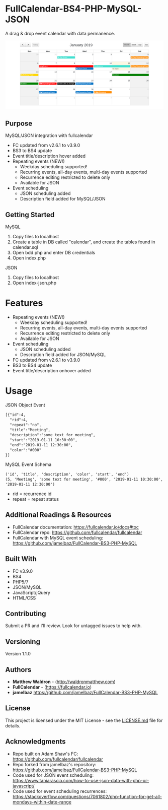 # FullCalendar-BS4-PHP-MySQL-JSON

A drag & drop event calendar with data permanence.

![FullCalendar with data permanence](img/main.png)

## Purpose

MySQL/JSON integration with fullcalendar

* FC updated from v2.6.1 to v3.9.0
* BS3 to BS4 update
* Event title/description hover added
* Repeating events (NEW!)
    * Weekday scheduling supported!
    * Recurring events, all-day events, multi-day events supported
    * Recurrence editing restricted to delete only
    * Available for JSON 
* Event scheduling
    * JSON scheduling added
    * Description field added for MySQL/JSON

## Getting Started

MySQL

1. Copy files to localhost
2. Create a table in DB called "calendar", and create the tables found in calendar.sql
3. Open bdd.php and enter DB credentials
4. Open index.php

JSON

1. Copy files to localhost
2. Open index-json.php

# Features

* Repeating events (NEW!)
    * Weekday scheduling supported!
    * Recurring events, all-day events, multi-day events supported
    * Recurrence editing restricted to delete only
    * Available for JSON 
* Event scheduling
    * JSON scheduling added
    * Description field added for JSON/MySQL
* FC updated from v2.6.1 to v3.9.0
* BS3 to BS4 update
* Event title/description onhover added

# Usage

JSON Object Event

```
[{"id":4,
  "rid":4,
  "repeat":"no",
  "title":"Meeting",
  "description":"some text for meeting",
  "start":"2019-01-11 10:30:00",
  "end":"2019-01-11 12:30:00",
  "color":"#000"
}]
```

MySQL Event Schema

```
('id', 'title', 'description', 'color', 'start', 'end')
(5, 'Meeting', 'some text for meeting', '#000', '2019-01-11 10:30:00', '2019-01-11 12:30:00')
```

* rid = recurrence id
* repeat = repeat status

## Additional Readings & Resources

* FullCalendar documentation: https://fullcalendar.io/docs#toc
* FullCalendar repo: https://github.com/fullcalendar/fullcalendar
* FullCalendar with MySQL event scheduling: https://github.com/jamelbaz/FullCalendar-BS3-PHP-MySQL

## Built With

* FC v3.9.0
* BS4
* PHP5/7
* JSON/MySQL
* JavaScript/jQuery
* HTML/CSS

## Contributing

Submit a PR and I'll review. Look for untagged issues to help with.

## Versioning

Version 1.1.0

## Authors

* **Matthew Waldron** - (http://waldronmatthew.com)
* **FullCalendar** - (https://fullcalendar.io)
* **jamelbaz** https://github.com/jamelbaz/FullCalendar-BS3-PHP-MySQL

## License

This project is licensed under the MIT License - see the [LICENSE.md](LICENSE.md) file for details.

## Acknowledgments

* Repo built on Adam Shaw's FC: https://github.com/fullcalendar/fullcalendar
* Repo forked from jamelbaz's repository: https://github.com/jamelbaz/FullCalendar-BS3-PHP-MySQL
* Code used for JSON event scheduling: https://www.taniarascia.com/how-to-use-json-data-with-php-or-javascript/
* Code used for event scheduling recurrences: https://stackoverflow.com/questions/7061802/php-function-for-get-all-mondays-within-date-range
